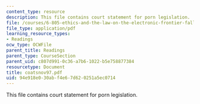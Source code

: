 ```yaml
---
content_type: resource
description: This file contains court statement for porn legislation.
file: /courses/6-805-ethics-and-the-law-on-the-electronic-frontier-fall-2005/94e918e030abf4e67d620251a5ec0714_coatsnov97.pdf
file_type: application/pdf
learning_resource_types:
- Readings
ocw_type: OCWFile
parent_title: Readings
parent_type: CourseSection
parent_uid: c807d991-0c36-a7b6-1022-b5e758877384
resourcetype: Document
title: coatsnov97.pdf
uid: 94e918e0-30ab-f4e6-7d62-0251a5ec0714
---
```

This file contains court statement for porn legislation.

